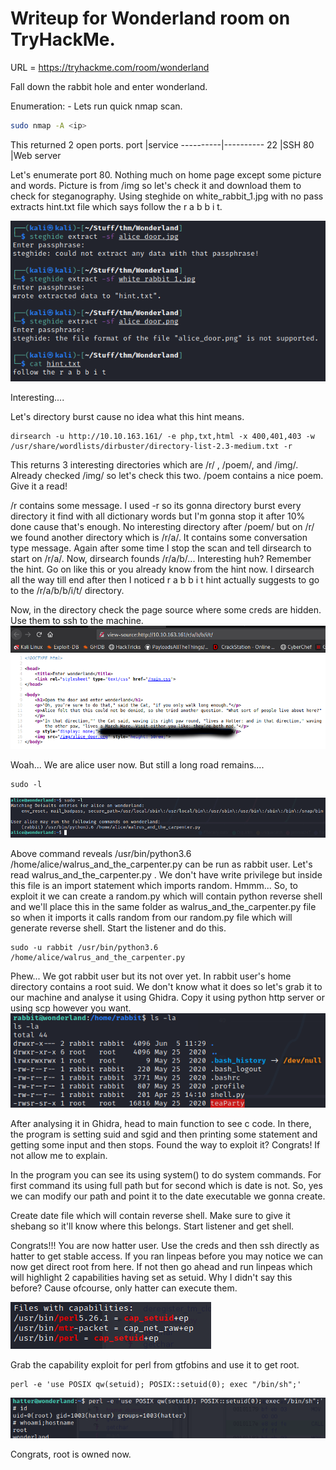 # Writeup for Wonderland room on TryHackMe.
URL = https://tryhackme.com/room/wonderland

Fall down the rabbit hole and enter wonderland.

Enumeration: -
Lets run quick nmap scan.
```bash
sudo nmap -A <ip>
```
This returned 2 open ports.
port      |service
----------|----------
22        |SSH
80        |Web server

Let's enumerate port 80.
Nothing much on home page except some picture and words. Picture is from /img so let's check it and download them to check for steganography.
Using steghide on white_rabbit_1.jpg with no pass extracts hint.txt file which says follow the r a b b i t.

![steghide](images/steghide.png)

Interesting....

Let's directory burst cause no idea what this hint means.

```
dirsearch -u http://10.10.163.161/ -e php,txt,html -x 400,401,403 -w /usr/share/wordlists/dirbuster/directory-list-2.3-medium.txt -r
```
This returns 3 interesting directories which are /r/ , /poem/, and /img/. Already checked /img/ so let's check this two.
/poem contains a nice poem. Give it a read!

/r contains some message.
I used -r so its gonna directory burst every directory it find with all dictionary words but I'm gonna stop it after 10% done cause that's enough.
No interesting directory after /poem/ but on /r/ we found another directory which is /r/a/. It contains some conversation type message. Again after some time I stop the scan and tell dirsearch to start on /r/a/.
Now, dirsearch founds /r/a/b/... Interesting huh? Remember the hint. Go on like this or you already know from the hint now. I dirsearch all the way till end after then I noticed r a b b i t hint actually suggests to go to the /r/a/b/b/i/t/ directory.

Now, in the directory check the page source where some creds are hidden. Use them to ssh to the machine.
![alice_creds](images/creds.png)

Woah... We are alice user now. But still a long road remains....
```
sudo -l
```
![sudo -l](images/sudo_l.png)

Above command reveals /usr/bin/python3.6 /home/alice/walrus_and_the_carpenter.py can be run as rabbit user.
Let's read walrus_and_the_carpenter.py . We don't have write privilege but inside this file is an import statement which imports random.
Hmmm... So, to exploit it we can create a random.py which will contain python reverse shell and we'll place this in the same folder as walrus_and_the_carpenter.py file so when it imports it calls random from our random.py file which will generate reverse shell. Start the listener and do this.

```
sudo -u rabbit /usr/bin/python3.6 /home/alice/walrus_and_the_carpenter.py
```

Phew... We got rabbit user but its not over yet. In rabbit user's home directory contains a root suid. We don't know what it does so let's grab it to our machine and analyse it using Ghidra. Copy it using python http server or using scp however you want.
![teaParty](images/teaParty.png)

After analysing it in Ghidra, head to main function to see c code.
In there, the program is setting suid and sgid and then printing some statement and getting some input and then stops.
Found the way to exploit it? Congrats! If not allow me to explain.

In the program you can see its using system() to do system commands. For first command its using full path but for second which is date is not. So, yes we can modify our path and point it to the date executable we gonna create.

Create date file which will contain reverse shell. Make sure to give it shebang so it'll know where this belongs. Start listener and get shell.

Congrats!!! You are now hatter user. Use the creds and then ssh directly as hatter to get stable access.
If you ran linpeas before you may notice we can now get direct root from here. If not then go ahead and run linpeas which will highlight 2 capabilities having set as setuid. Why I didn't say this before? Cause ofcourse, only hatter can execute them.

![linpeas](images/capabilities.png)

Grab the capability exploit for perl from gtfobins and use it to get root.
```
perl -e 'use POSIX qw(setuid); POSIX::setuid(0); exec "/bin/sh";'
```

![perl_capability](images/perl_capability.png)

Congrats, root is owned now.
